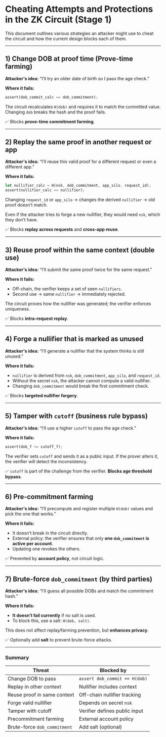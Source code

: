 # Cheating Attempts and Protections in the ZK Circuit (Stage 1)

This document outlines various strategies an attacker might use to cheat the circuit and how the current design blocks each of them.

---

## 1) Change DOB at proof time (Prove-time farming)
**Attacker's idea:** “I’ll try an older date of birth so I pass the age check.”

**Where it fails:**
```rust
assert(dob_commit_calc == dob_commitment);
```
The circuit recalculates `H(dob)` and requires it to match the committed value.
Changing `dob` breaks the hash and the proof fails.

✅ Blocks **prove-time commitment farming**.

---

## 2) Replay the same proof in another request or app
**Attacker's idea:** “I’ll reuse this valid proof for a different request or even a different app.”

**Where it fails:**
```rust
let nullifier_calc = H(nsk, dob_commitment, app_silo, request_id);
assert(nullifier_calc == nullifier);
```
Changing `request_id` or `app_silo` → changes the derived `nullifier` → old proof doesn’t match.

Even if the attacker tries to forge a new nullifier, they would need `nsk`, which they don’t have.

✅ Blocks **replay across requests** and **cross-app reuse**.

---

## 3) Reuse proof within the same context (double use)
**Attacker's idea:** “I’ll submit the same proof twice for the same request.”

**Where it fails:**
- Off-chain, the verifier keeps a set of seen `nullifiers`.
- Second use → same `nullifier` → immediately rejected.

The circuit proves how the nullifier was generated; the verifier enforces uniqueness.

✅ Blocks **intra-request replay**.

---

## 4) Forge a nullifier that is marked as unused
**Attacker's idea:** “I’ll generate a nullifier that the system thinks is still unused.”

**Where it fails:**
- `nullifier` is derived from `nsk`, `dob_commitment`, `app_silo`, and `request_id`.
- Without the secret `nsk`, the attacker cannot compute a valid nullifier.
- Changing `dob_commitment` would break the first commitment check.

✅ Blocks **targeted nullifier forgery**.

---

## 5) Tamper with `cutoff` (business rule bypass)
**Attacker's idea:** “I’ll use a higher `cutoff` to pass the age check.”

**Where it fails:**
```rust
assert(dob_f <= cutoff_f);
```
The verifier sets `cutoff` and sends it as a public input.
If the prover alters it, the verifier will detect the inconsistency.

✅ `cutoff` is part of the challenge from the verifier. **Blocks age threshold bypass**.

---

## 6) Pre-commitment farming
**Attacker's idea:** “I’ll precompute and register multiple `H(dob)` values and pick the one that works.”

**Where it fails:**
- It doesn’t break in the circuit directly.
- External policy: the verifier ensures that only **one `dob_commitment` is active per account**.
- Updating one revokes the others.

✅ Prevented by **account policy**, not circuit logic.

---

## 7) Brute-force `dob_commitment` (by third parties)
**Attacker's idea:** “I’ll guess all possible DOBs and match the commitment hash.”

**Where it fails:**
- **It doesn’t fail currently** if no salt is used.
- To block this, use a salt: `H(dob, salt)`.

This does not affect replay/farming prevention, but **enhances privacy**.

✅ Optionally add **salt** to prevent brute-force attacks.

---

### Summary
| Threat                          | Blocked by                      |
|---------------------------------|----------------------------------|
| Change DOB to pass             | `assert dob_commit == H(dob)`    |
| Replay in other context        | Nullifier includes context       |
| Reuse proof in same context    | Off-chain nullifier tracking     |
| Forge valid nullifier          | Depends on secret `nsk`          |
| Tamper with cutoff             | Verifier defines public input    |
| Precommitment farming          | External account policy          |
| Brute-force `dob_commitment`   | Add salt (optional)              |


